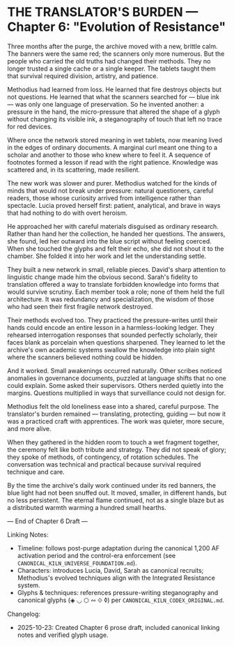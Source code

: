 ﻿# THE TRANSLATOR'S BURDEN — Chapter 6: "Evolution of Resistance"

Three months after the purge, the archive moved with a new, brittle calm. The banners were the same red; the scanners only more numerous. But the people who carried the old truths had changed their methods. They no longer trusted a single cache or a single keeper. The tablets taught them that survival required division, artistry, and patience.

Methodius had learned from loss. He learned that fire destroys objects but not questions. He learned that what the scanners searched for — blue ink — was only one language of preservation. So he invented another: a pressure in the hand, the micro-pressure that altered the shape of a glyph without changing its visible ink, a steganography of touch that left no trace for red devices.

Where once the network stored meaning in wet tablets, now meaning lived in the edges of ordinary documents. A marginal curl meant one thing to a scholar and another to those who knew where to feel it. A sequence of footnotes formed a lesson if read with the right patience. Knowledge was scattered and, in its scattering, made resilient.

The new work was slower and purer. Methodius watched for the kinds of minds that would not break under pressure: natural questioners, careful readers, those whose curiosity arrived from intelligence rather than spectacle. Lucia proved herself first: patient, analytical, and brave in ways that had nothing to do with overt heroism.

He approached her with careful materials disguised as ordinary research. Rather than hand her the collection, he handed her questions. The answers, she found, led her outward into the blue script without feeling coerced. When she touched the glyphs and felt their echo, she did not shout it to the chamber. She folded it into her work and let the understanding settle.

They built a new network in small, reliable pieces. David's sharp attention to linguistic change made him the obvious second. Sarah's fidelity to translation offered a way to translate forbidden knowledge into forms that would survive scrutiny. Each member took a role; none of them held the full architecture. It was redundancy and specialization, the wisdom of those who had seen their first fragile network destroyed.

Their methods evolved too. They practiced the pressure-writes until their hands could encode an entire lesson in a harmless-looking ledger. They rehearsed interrogation responses that sounded perfectly scholarly, their faces blank as porcelain when questions sharpened. They learned to let the archive's own academic systems swallow the knowledge into plain sight where the scanners believed nothing could be hidden.

And it worked. Small awakenings occurred naturally. Other scribes noticed anomalies in governance documents, puzzled at language shifts that no one could explain. Some asked their supervisors. Others nerded quietly into the margins. Questions multiplied in ways that surveillance could not design for.

Methodius felt the old loneliness ease into a shared, careful purpose. The translator's burden remained — translating, protecting, guiding — but now it was a practiced craft with apprentices. The work was quieter, more secure, and more alive.

When they gathered in the hidden room to touch a wet fragment together, the ceremony felt like both tribute and strategy. They did not speak of glory; they spoke of methods, of contingency, of rotation schedules. The conversation was technical and practical because survival required technique and care.

By the time the archive's daily work continued under its red banners, the blue light had not been snuffed out. It moved, smaller, in different hands, but no less persistent. The eternal flame continued, not as a single blaze but as a distributed warmth warming a hundred small hearths.

— End of Chapter 6 Draft —

Linking Notes:
- Timeline: follows post-purge adaptation during the canonical 1,200 AF activation period and the control-era enforcement (see `CANONICAL_KILN_UNIVERSE_FOUNDATION.md`).
- Characters: introduces Lucia, David, Sarah as canonical recruits; Methodius's evolved techniques align with the Integrated Resistance system.
- Glyphs & techniques: references pressure-writing steganography and canonical glyphs (◈ ◡ ⬡ ∾ ⟐ ◊) per `CANONICAL_KILN_CODEX_ORIGINAL.md`.

Changelog:
- 2025-10-23: Created Chapter 6 prose draft, included canonical linking notes and verified glyph usage.

